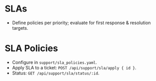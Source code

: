 # SLAs
- Define policies per priority; evaluate for first response & resolution targets.
# SLA Policies
- Configure in `support/sla_policies.yaml`.
- Apply SLA to a ticket: `POST /api/support/sla/apply { id }`.
- Status: `GET /api/support/sla/status/:id`.
